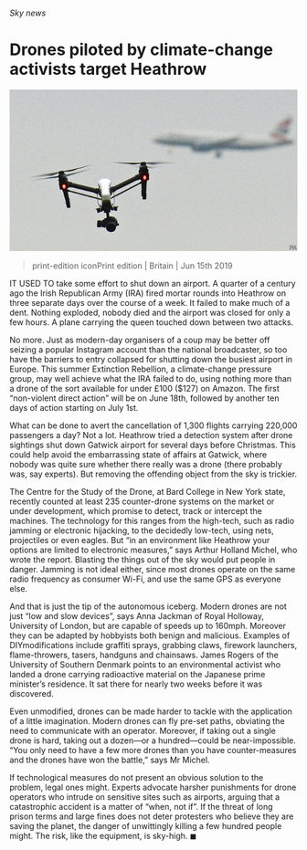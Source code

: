 ###### Sky news

# Drones piloted by climate-change activists target Heathrow 

![image](images/20190615_BRP004_0.jpg) 

> print-edition iconPrint edition | Britain | Jun 15th 2019 

IT USED TO take some effort to shut down an airport. A quarter of a century ago the Irish Republican Army (IRA) fired mortar rounds into Heathrow on three separate days over the course of a week. It failed to make much of a dent. Nothing exploded, nobody died and the airport was closed for only a few hours. A plane carrying the queen touched down between two attacks. 

No more. Just as modern-day organisers of a coup may be better off seizing a popular Instagram account than the national broadcaster, so too have the barriers to entry collapsed for shutting down the busiest airport in Europe. This summer Extinction Rebellion, a climate-change pressure group, may well achieve what the IRA failed to do, using nothing more than a drone of the sort available for under £100 ($127) on Amazon. The first “non-violent direct action” will be on June 18th, followed by another ten days of action starting on July 1st. 

What can be done to avert the cancellation of 1,300 flights carrying 220,000 passengers a day? Not a lot. Heathrow tried a detection system after drone sightings shut down Gatwick airport for several days before Christmas. This could help avoid the embarrassing state of affairs at Gatwick, where nobody was quite sure whether there really was a drone (there probably was, say experts). But removing the offending object from the sky is trickier. 

The Centre for the Study of the Drone, at Bard College in New York state, recently counted at least 235 counter-drone systems on the market or under development, which promise to detect, track or intercept the machines. The technology for this ranges from the high-tech, such as radio jamming or electronic hijacking, to the decidedly low-tech, using nets, projectiles or even eagles. But “in an environment like Heathrow your options are limited to electronic measures,” says Arthur Holland Michel, who wrote the report. Blasting the things out of the sky would put people in danger. Jamming is not ideal either, since most drones operate on the same radio frequency as consumer Wi-Fi, and use the same GPS as everyone else. 

And that is just the tip of the autonomous iceberg. Modern drones are not just “low and slow devices”, says Anna Jackman of Royal Holloway, University of London, but are capable of speeds up to 160mph. Moreover they can be adapted by hobbyists both benign and malicious. Examples of DIYmodifications include graffiti sprays, grabbing claws, firework launchers, flame-throwers, tasers, handguns and chainsaws. James Rogers of the University of Southern Denmark points to an environmental activist who landed a drone carrying radioactive material on the Japanese prime minister’s residence. It sat there for nearly two weeks before it was discovered. 

Even unmodified, drones can be made harder to tackle with the application of a little imagination. Modern drones can fly pre-set paths, obviating the need to communicate with an operator. Moreover, if taking out a single drone is hard, taking out a dozen—or a hundred—could be near-impossible. “You only need to have a few more drones than you have counter-measures and the drones have won the battle,” says Mr Michel. 

If technological measures do not present an obvious solution to the problem, legal ones might. Experts advocate harsher punishments for drone operators who intrude on sensitive sites such as airports, arguing that a catastrophic accident is a matter of “when, not if”. If the threat of long prison terms and large fines does not deter protesters who believe they are saving the planet, the danger of unwittingly killing a few hundred people might. The risk, like the equipment, is sky-high. ◼ 

